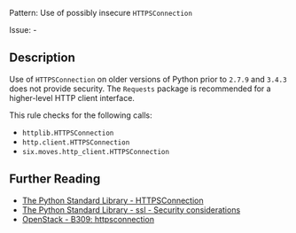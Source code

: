 Pattern: Use of possibly insecure `HTTPSConnection`

Issue: -

## Description

Use of `HTTPSConnection` on older versions of Python prior to `2.7.9` and `3.4.3` does not provide security. The `Requests` package is recommended for a higher-level HTTP client interface.

This rule checks for the following calls:

  - `httplib.HTTPSConnection`
  - `http.client.HTTPSConnection`
  - `six.moves.http_client.HTTPSConnection`

## Further Reading

* [The Python Standard Library - HTTPSConnection](https://docs.python.org/2/library/httplib.html#httplib.HTTPSConnection)
* [The Python Standard Library - ssl - Security considerations](https://docs.python.org/2/library/ssl.html#ssl-security)
* [OpenStack - B309: httpsconnection](https://docs.openstack.org/developer/bandit/api/bandit.blacklists.html#b309-httpsconnection)
